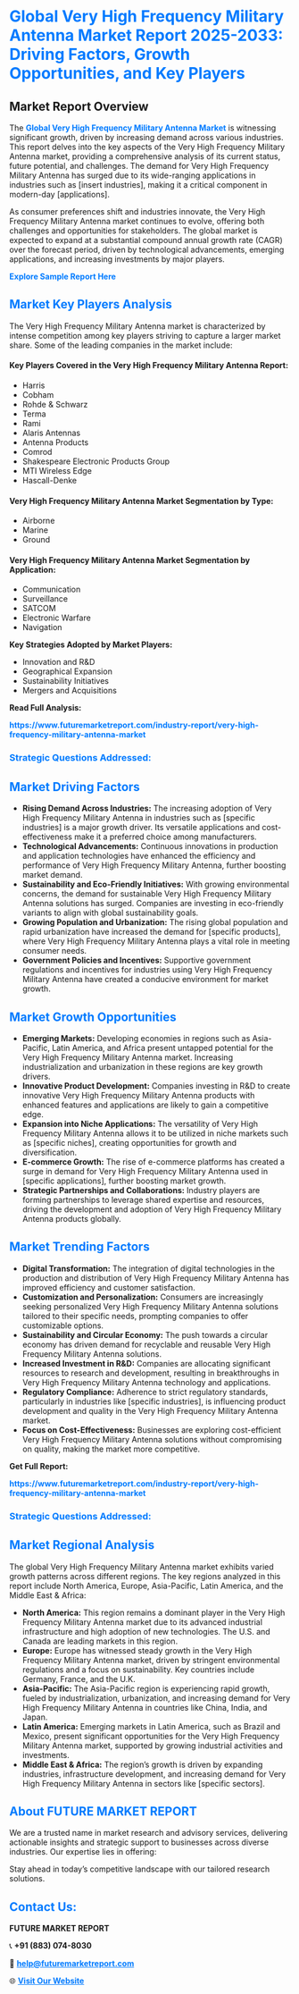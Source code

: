 <h1 style="color: #007BFF;">Global Very High Frequency Military Antenna Market Report 2025-2033: Driving Factors, Growth Opportunities, and Key Players</h1>

<section id="overview">
<h2>Market Report Overview</h2>
<p>The <a href="https://www.futuremarketreport.com/industry-report/very-high-frequency-military-antenna-market" style="color: #007BFF; text-decoration: none;"><strong>Global Very High Frequency Military Antenna Market</strong></a> is witnessing significant growth, driven by increasing demand across various industries. This report delves into the key aspects of the Very High Frequency Military Antenna market, providing a comprehensive analysis of its current status, future potential, and challenges. The demand for Very High Frequency Military Antenna has surged due to its wide-ranging applications in industries such as [insert industries], making it a critical component in modern-day [applications].</p>
<p>As consumer preferences shift and industries innovate, the Very High Frequency Military Antenna market continues to evolve, offering both challenges and opportunities for stakeholders. The global market is expected to expand at a substantial compound annual growth rate (CAGR) over the forecast period, driven by technological advancements, emerging applications, and increasing investments by major players.</p>
</section>

<section id="overview">
<p><a href="https://www.futuremarketreport.com/request-sample/reportId=106074" style="color: #007BFF; text-decoration: none;"><strong>Explore Sample Report Here</strong></a></p>
</section>

<section id="key-players">
<h2 style="color: #007BFF;">Market Key Players Analysis</h2>
<p>The Very High Frequency Military Antenna market is characterized by intense competition among key players striving to capture a larger market share. Some of the leading companies in the market include:</p>
<h4>Key Players Covered in the Very High Frequency Military Antenna Report:</h4>
<ul><li>Harris</li><li>Cobham</li><li>Rohde &amp; Schwarz</li><li>Terma</li><li>Rami</li><li>Alaris Antennas</li><li>Antenna Products</li><li>Comrod</li><li>Shakespeare Electronic Products Group</li><li>MTI Wireless Edge</li><li>Hascall-Denke</li></ul>
<h4>Very High Frequency Military Antenna Market Segmentation by Type:</h4>
<ul><li>Airborne</li><li>Marine</li><li>Ground</li></ul>

<h4>Very High Frequency Military Antenna Market Segmentation by Application:</h4>
<ul><li>Communication</li><li>Surveillance</li><li>SATCOM</li><li>Electronic Warfare</li><li>Navigation</li></ul>
<p><strong>Key Strategies Adopted by Market Players:</strong></p>
<ul>
<li>Innovation and R&D</li>
<li>Geographical Expansion</li>
<li>Sustainability Initiatives</li>
<li>Mergers and Acquisitions</li>
</ul>
</section>

<section>
<p><strong>Read Full Analysis: </strong></p><a href="https://www.futuremarketreport.com/industry-report/very-high-frequency-military-antenna-market" style="color: #007BFF; text-decoration: none;"><strong>https://www.futuremarketreport.com/industry-report/very-high-frequency-military-antenna-market</strong></a>
<h3 style="color: #007BFF;">Strategic Questions Addressed:</h3>
</section>

<section id="driving-factors">
<h2 style="color: #007BFF;">Market Driving Factors</h2>
<ul>
<li><strong>Rising Demand Across Industries:</strong> The increasing adoption of Very High Frequency Military Antenna in industries such as [specific industries] is a major growth driver. Its versatile applications and cost-effectiveness make it a preferred choice among manufacturers.</li>
<li><strong>Technological Advancements:</strong> Continuous innovations in production and application technologies have enhanced the efficiency and performance of Very High Frequency Military Antenna, further boosting market demand.</li>
<li><strong>Sustainability and Eco-Friendly Initiatives:</strong> With growing environmental concerns, the demand for sustainable Very High Frequency Military Antenna solutions has surged. Companies are investing in eco-friendly variants to align with global sustainability goals.</li>
<li><strong>Growing Population and Urbanization:</strong> The rising global population and rapid urbanization have increased the demand for [specific products], where Very High Frequency Military Antenna plays a vital role in meeting consumer needs.</li>
<li><strong>Government Policies and Incentives:</strong> Supportive government regulations and incentives for industries using Very High Frequency Military Antenna have created a conducive environment for market growth.</li>
</ul>
</section>

<section id="growth-opportunities">
<h2 style="color: #007BFF;">Market Growth Opportunities</h2>
<ul>
<li><strong>Emerging Markets:</strong> Developing economies in regions such as Asia-Pacific, Latin America, and Africa present untapped potential for the Very High Frequency Military Antenna market. Increasing industrialization and urbanization in these regions are key growth drivers.</li>
<li><strong>Innovative Product Development:</strong> Companies investing in R&D to create innovative Very High Frequency Military Antenna products with enhanced features and applications are likely to gain a competitive edge.</li>
<li><strong>Expansion into Niche Applications:</strong> The versatility of Very High Frequency Military Antenna allows it to be utilized in niche markets such as [specific niches], creating opportunities for growth and diversification.</li>
<li><strong>E-commerce Growth:</strong> The rise of e-commerce platforms has created a surge in demand for Very High Frequency Military Antenna used in [specific applications], further boosting market growth.</li>
<li><strong>Strategic Partnerships and Collaborations:</strong> Industry players are forming partnerships to leverage shared expertise and resources, driving the development and adoption of Very High Frequency Military Antenna products globally.</li>
</ul>
</section>

<section id="trending-factors">
<h2 style="color: #007BFF;">Market Trending Factors</h2>
<ul>
<li><strong>Digital Transformation:</strong> The integration of digital technologies in the production and distribution of Very High Frequency Military Antenna has improved efficiency and customer satisfaction.</li>
<li><strong>Customization and Personalization:</strong> Consumers are increasingly seeking personalized Very High Frequency Military Antenna solutions tailored to their specific needs, prompting companies to offer customizable options.</li>
<li><strong>Sustainability and Circular Economy:</strong> The push towards a circular economy has driven demand for recyclable and reusable Very High Frequency Military Antenna solutions.</li>
<li><strong>Increased Investment in R&D:</strong> Companies are allocating significant resources to research and development, resulting in breakthroughs in Very High Frequency Military Antenna technology and applications.</li>
<li><strong>Regulatory Compliance:</strong> Adherence to strict regulatory standards, particularly in industries like [specific industries], is influencing product development and quality in the Very High Frequency Military Antenna market.</li>
<li><strong>Focus on Cost-Effectiveness:</strong> Businesses are exploring cost-efficient Very High Frequency Military Antenna solutions without compromising on quality, making the market more competitive.</li>
</ul>
</section>

<section>
<p><strong>Get Full Report: </strong></p><a href="https://www.futuremarketreport.com/industry-report/very-high-frequency-military-antenna-market" style="color: #007BFF; text-decoration: none;"><strong>https://www.futuremarketreport.com/industry-report/very-high-frequency-military-antenna-market</strong></a>
<h3 style="color: #007BFF;">Strategic Questions Addressed:</h3>
</section>


<section id="regional-analysis">
<h2 style="color: #007BFF;">Market Regional Analysis</h2>
<p>The global Very High Frequency Military Antenna market exhibits varied growth patterns across different regions. The key regions analyzed in this report include North America, Europe, Asia-Pacific, Latin America, and the Middle East & Africa:</p>
<ul>
<li><strong>North America:</strong> This region remains a dominant player in the Very High Frequency Military Antenna market due to its advanced industrial infrastructure and high adoption of new technologies. The U.S. and Canada are leading markets in this region.</li>
<li><strong>Europe:</strong> Europe has witnessed steady growth in the Very High Frequency Military Antenna market, driven by stringent environmental regulations and a focus on sustainability. Key countries include Germany, France, and the U.K.</li>
<li><strong>Asia-Pacific:</strong> The Asia-Pacific region is experiencing rapid growth, fueled by industrialization, urbanization, and increasing demand for Very High Frequency Military Antenna in countries like China, India, and Japan.</li>
<li><strong>Latin America:</strong> Emerging markets in Latin America, such as Brazil and Mexico, present significant opportunities for the Very High Frequency Military Antenna market, supported by growing industrial activities and investments.</li>
<li><strong>Middle East & Africa:</strong> The region’s growth is driven by expanding industries, infrastructure development, and increasing demand for Very High Frequency Military Antenna in sectors like [specific sectors].</li>
</ul>
</section>

<footer>
<h2 style="color: #007BFF;">About FUTURE MARKET REPORT</h2>
<p>We are a trusted name in market research and advisory services, delivering actionable insights and strategic support to businesses across diverse industries. Our expertise lies in offering:</p>

<p>Stay ahead in today’s competitive landscape with our tailored research solutions.</p>

<h2 style="color: #007BFF;">Contact Us:</h2>
<p><strong>FUTURE MARKET REPORT</strong></p>
<p>📞 <strong>+91 (883) 074-8030</strong></p>
<p>📧 <strong><a href="mailto:help@futuremarketreport.com" style="color: #007BFF;">help@futuremarketreport.com</a></strong></p>
<p>🌐 <strong><a href="https://www.futuremarketreport.com/" style="color: #007BFF;">Visit Our Website</a></strong></p>
</footer>